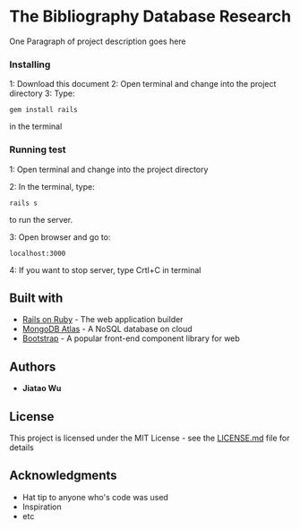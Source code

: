 # The Bibliography Database Research

One Paragraph of project description goes here


### Installing

1: Download this document
2: Open terminal and change into the project directory
3: Type:
    
    gem install rails
 
 in the terminal

### Running test

1: Open terminal and change into the project directory

2: In the terminal, type:

    rails s
    
   to run the server.
   

3: Open browser and go to: 
    
    localhost:3000


4: If you want to stop server, type Crtl+C in terminal

## Built with

* [Rails on Ruby](http://rubyonrails.org/) - The web application builder
* [MongoDB Atlas](https://www.mongodb.com/cloud/atlas) - A NoSQL database on cloud
* [Bootstrap](http://getbootstrap.com/) - A popular front-end component library for web

## Authors

* **Jiatao Wu**

## License

This project is licensed under the MIT License - see the [LICENSE.md](LICENSE.md) file for details

## Acknowledgments

* Hat tip to anyone who's code was used
* Inspiration
* etc